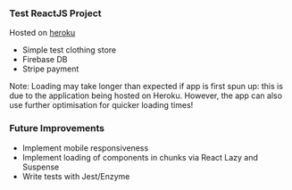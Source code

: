 ### Test ReactJS Project
Hosted on [heroku](https://naidzel-clothing-live.herokuapp.com/)
- Simple test clothing store
- Firebase DB
- Stripe payment

Note: Loading may take longer than expected if app is first spun up: this is due to the application being hosted on Heroku. However, the app can also use further optimisation for quicker loading times!

### Future Improvements
- Implement mobile responsiveness
- Implement loading of components in chunks via React Lazy and Suspense
- Write tests with Jest/Enzyme
